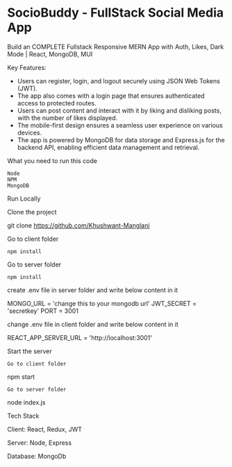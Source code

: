 
# SocioBuddy - FullStack Social Media App

Build an COMPLETE Fullstack Responsive MERN App with Auth, Likes, Dark Mode | React, MongoDB, MUI

Key Features:
- Users can register, login, and logout securely using JSON Web Tokens (JWT).
- The app also comes with a login page that ensures authenticated access to protected routes.
- Users can post content and interact with it by liking and disliking posts, with the number of likes displayed.
- The mobile-first design ensures a seamless user experience on various devices.
- The app is powered by MongoDB for data storage and Express.js for the backend API, enabling efficient data management and retrieval.

What you need to run this code

    Node
    NPM
    MongoDB

Run Locally

Clone the project

  git clone https://github.com/Khushwant-Manglani

Go to client folder

    npm install

Go to server folder

    npm install

create .env file in server folder and write below content in it

MONGO_URL = 'change this to your mongodb url'
JWT_SECRET = 'secretkey'
PORT = 3001

change .env file in client folder and write below content in it

REACT_APP_SERVER_URL = 'http://localhost:3001'

Start the server

    Go to client folder

  npm start

    Go to server folder

  node index.js

Tech Stack

Client: React, Redux, JWT

Server: Node, Express

Database: MongoDb